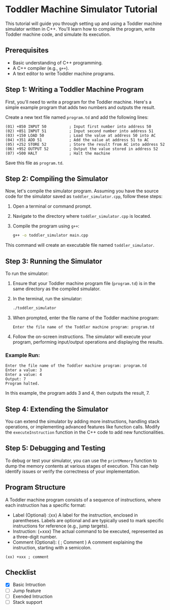# Toddler Machine Simulator Tutorial

This tutorial will guide you through setting up and using a Toddler machine simulator written in C++. You'll learn how to compile the program, write Toddler machine code, and simulate its execution.

## Prerequisites

- Basic understanding of C++ programming.
- A C++ compiler (e.g., `g++`).
- A text editor to write Toddler machine programs.

## Step 1: Writing a Toddler Machine Program

First, you'll need to write a program for the Toddler machine. Here's a simple example program that adds two numbers and outputs the result.

Create a new text file named `program.td` and add the following lines:

```
(01) +850 INPUT 50          ; Input first number into address 50
(02) +851 INPUT 51          ; Input second number into address 51
(03) +150 LOAD 50           ; Load the value at address 50 into AC
(04) +351 ADD 51            ; Add the value at address 51 to AC
(05) +252 STORE 52          ; Store the result from AC into address 52
(06) +952 OUTPUT 52         ; Output the value stored in address 52
(07) +500 HALT              ; Halt the machine
```

Save this file as `program.td`.

## Step 2: Compiling the Simulator

Now, let's compile the simulator program. Assuming you have the source code for the simulator saved as `toddler_simulator.cpp`, follow these steps:

1. Open a terminal or command prompt.
2. Navigate to the directory where `toddler_simulator.cpp` is located.
3. Compile the program using `g++`:

    ```bash
    g++ -o toddler_simulator main.cpp
    ```

This command will create an executable file named `toddler_simulator`.

## Step 3: Running the Simulator

To run the simulator:

1. Ensure that your Toddler machine program file (`program.td`) is in the same directory as the compiled simulator.
2. In the terminal, run the simulator:

    ```bash
    ./toddler_simulator
    ```

3. When prompted, enter the file name of the Toddler machine program:

    ```plaintext
    Enter the file name of the Toddler machine program: program.td
    ```

4. Follow the on-screen instructions. The simulator will execute your program, performing input/output operations and displaying the results.

### Example Run:

```plaintext
Enter the file name of the Toddler machine program: program.td
Enter a value: 3
Enter a value: 4
Output: 7
Program halted.
```

In this example, the program adds 3 and 4, then outputs the result, 7.

## Step 4: Extending the Simulator

You can extend the simulator by adding more instructions, handling stack operations, or implementing advanced features like function calls. Modify the `executeInstruction` function in the C++ code to add new functionalities.

## Step 5: Debugging and Testing

To debug or test your simulator, you can use the `printMemory` function to dump the memory contents at various stages of execution. This can help identify issues or verify the correctness of your implementation.

## Program Structure
A Toddler machine program consists of a sequence of instructions, where each instruction has a specific format:

+ Label (Optional) :(xx) A label for the instruction, enclosed in parentheses. Labels are optional and are typically used to mark specific instructions for reference (e.g., jump targets).
+ Instruction: (+xxx) The actual command to be executed, represented as a three-digit number.
+ Comment (Optional): ( ; Comment ) A comment explaining the instruction, starting with a semicolon.

```
(xx) +xxx ; comment
```
## Checklist

- [x] Basic Intruction
- [ ] Jump feature
- [ ] Exended Intruction
- [ ] Stack support